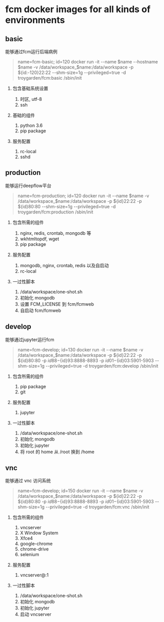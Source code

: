 # fcm docker images for all kinds of environments
## basic
能够通过fcm运行后端病例

>   name=fcm-basic; id=120
>   docker run -it --name $name
>   --hostname $name
>   -v /data/workspace_$name:/data/workspace
>   -p ${id:-120}22:22
>   --shm-size=1g 
>   --privileged=true 
>   -d troygarden/fcm:basic
>   /sbin/init


1. 包含基础系统设置
    1. 时区, utf-8
    2. ssh

2. 基础的组件
    1. python 3.6
    2. pip package

3. 服务配置
    1. rc-local
    2. sshd


## production
能够运行deepflow平台

>   name=fcm-production; id=120
>   docker run -it --name $name
>   -v /data/workspace_$name:/data/workspace
>   -p ${id}22:22
>   -p ${id}80:80
>   --shm-size=1g 
>   --privileged=true 
>   -d troygarden/fcm:production
>   /sbin/init

1. 包含所需的组件
    1. nginx, redis, crontab, mongodb 等
    2. wkhtmltopdf, wget
    3. pip package

2. 服务配置
    1. mongodb, nginx, crontab, redis 以及自启动
    2. rc-local

3. 一过性脚本
    1. /data/workspace/one-shot.sh
    2. 初始化 mongodb
    3. 设置 FCM_LICENSE 到 fcm/fcmweb
    4. 自启动 fcm/fcmweb


## develop
能够通过jupyter运行fcm

>   name=fcm-develop; id=130
>   docker run -it --name $name
>   -v /data/workspace_$name:/data/workspace
>   -p ${id}22:22
>   -p ${id}80:80
>   -p ${id}88-${id}93:8888-8893
>   -p ${id}01-${id}03:5901-5903
>   --shm-size=1g 
>   --privileged=true 
>   -d troygarden/fcm:develop
>   /sbin/init

1. 包含所需的组件
    1. pip package
    2. git

2. 服务配置
    1. jupyter

3. 一过性脚本
    1. /data/workspace/one-shot.sh
    2. 初始化 mongodb
    3. 初始化 jupyter
    4. 将 root 的 home 从 /root 换到 /home


## vnc
能够通过 vnc 访问系统

>   name=fcm-develop; id=150
>   docker run -it --name $name
>   -v /data/workspace_$name:/data/workspace
>   -p ${id}22:22
>   -p ${id}80:80
>   -p ${id}88-${id}93:8888-8893
>   -p ${id}01-${id}03:5901-5903
>   --shm-size=1g 
>   --privileged=true 
>   -d troygarden/fcm:vnc
>   /sbin/init

1. 包含所需的组件
    1. vncserver
    2. X Window System
    3. Xfce4
    4. google-chrome
    5. chrome-drive
    6. selenium

2. 服务配置
    1. vncserver@:1

3. 一过性脚本
    1. /data/workspace/one-shot.sh
    2. 初始化 mongodb
    3. 初始化 jupyter
    4. 启动 vncserver
